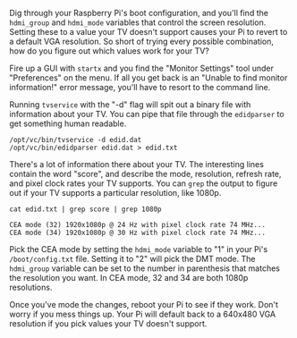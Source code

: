 <!--
title: Picking resolutions on a Raspberry Pi
created: 14 April 2013 - 4:59 pm
updated: 14 April 2013 - 5:36 am
publish: 16 April 2013
slug: hdmi-pi
tags: coding, pi
-->

Dig through your Raspberry Pi's boot configuration, and you'll find the
`hdmi_group` and `hdmi_mode` variables that control the screen resolution.
Setting these to a value your TV doesn't support causes your Pi to revert
to a default VGA resolution. So short of trying every possible combination,
how do you figure out which values work for your TV?

Fire up a GUI with `startx` and you find the "Monitor Settings" tool under
"Preferences" on the menu. If all you get back is an "Unable to find monitor
information!" error message, you'll have to resort to the command line.

Running `tvservice` with the "-d" flag  will spit out a binary file with
information about your TV. You can pipe that file through the `edidparser`
to get something human readable.

    /opt/vc/bin/tvservice -d edid.dat
    /opt/vc/bin/edidparser edid.dat > edid.txt

There's a lot of information there about your TV. The interesting lines contain
the word "score", and describe the mode, resolution, refresh rate, and pixel
clock rates your TV supports. You can `grep` the output to figure out if your TV
supports a particular resolution, like 1080p.

    cat edid.txt | grep score | grep 1080p

    CEA mode (32) 1920x1080p @ 24 Hz with pixel clock rate 74 MHz...
    CEA mode (34) 1920x1080p @ 30 Hz with pixel clock rate 74 MHz...

Pick the CEA mode by setting the `hdmi_mode` variable to "1" in your Pi's
`/boot/config.txt` file. Setting it to "2" will pick the DMT mode. The
`hdmi_group` variable can be set to the number in parenthesis that matches
the resolution you want. In CEA mode, 32 and 34 are both 1080p resolutions.

Once you've mode the changes, reboot your Pi to see if they work. Don't worry
if you mess things up. Your Pi will default back to a 640x480 VGA resolution if
you pick values your TV doesn't support.
